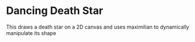 # Dancing Death Star

This draws a death star on a 2D canvas and uses maximilian to dynamically manipulate its shape
